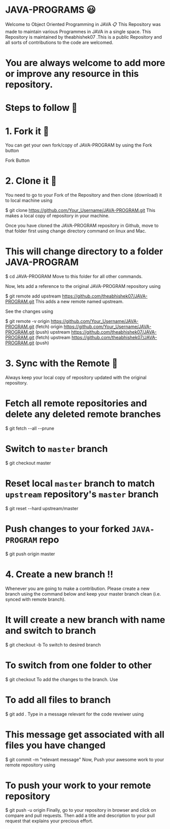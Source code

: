 # JAVA-PROGRAMS :smiley:
Welcome to Object Oriented Programming in JAVA 📋
This Repository was made to maintain various Programmes in JAVA in a single space. This Repository is maintained by theabhishek07 .This is a public Repository and all sorts of contributions to the code are welcomed.
# You are always welcome to add more or improve any resource in this repository.

# Steps to follow 📜
# 1. Fork it 🍴
You can get your own fork/copy of JAVA-PROGRAM by using the Fork button

Fork Button

# 2. Clone it 👥
You need to go to your Fork of the Repository and then clone (download) it to local machine using

$ git clone https://github.com/Your_Username/JAVA-PROGRAM.git
This makes a local copy of repository in your machine.

Once you have cloned the JAVA-PROGRAM repository in Github, move to that folder first using change directory command on linux and Mac.

# This will change directory to a folder JAVA-PROGRAM
$ cd JAVA-PROGRAM
Move to this folder for all other commands.

Now, lets add a reference to the original JAVA-PROGRAM repository using

$ git remote add upstream https://github.com/theabhishek07/JAVA-PROGRAM.git
This adds a new remote named upstream.

See the changes using

$ git remote -v
origin    https://github.com/Your_Username/JAVA-PROGRAM.git (fetch)
origin    https://github.com/Your_Username/JAVA-PROGRAM.git (push)
upstream  https://github.com/theabhishek07/JAVA-PROGRAM.git (fetch)
upstream  https://github.com/theabhishek07/JAVA-PROGRAM.git (push)

# 3. Sync with the Remote :arrows_counterclockwise:
Always keep your local copy of repository updated with the original repository.

# Fetch all remote repositories and delete any deleted remote branches
$ git fetch --all --prune

# Switch to `master` branch
$ git checkout master

# Reset local `master` branch to match `upstream` repository's `master` branch
$ git reset --hard upstream/master

# Push changes to your forked `JAVA-PROGRAM` repo
$ git push origin master

# 4. Create a new branch ‼️
Whenever you are going to make a contribution. Please create a new branch using the command below and keep your master branch clean (i.e. synced with remote branch).

# It will create a new branch with name <branchname> and switch to branch <branchname>
$ git checkout -b <branchname>
To switch to desired branch

# To switch from one folder to other
$ git checkout <branchname>
To add the changes to the branch. Use

# To add all files to branch
$ git add .
Type in a message relevant for the code reveiwer using

# This message get associated with all files you have changed
$ git commit -m "relevant message"
Now, Push your awesome work to your remote repository using

# To push your work to your remote repository
$ git push -u origin <branchname>
Finally, go to your repository in browser and click on compare and pull requests. Then add a title and description to your pull request that explains your precious effort.
